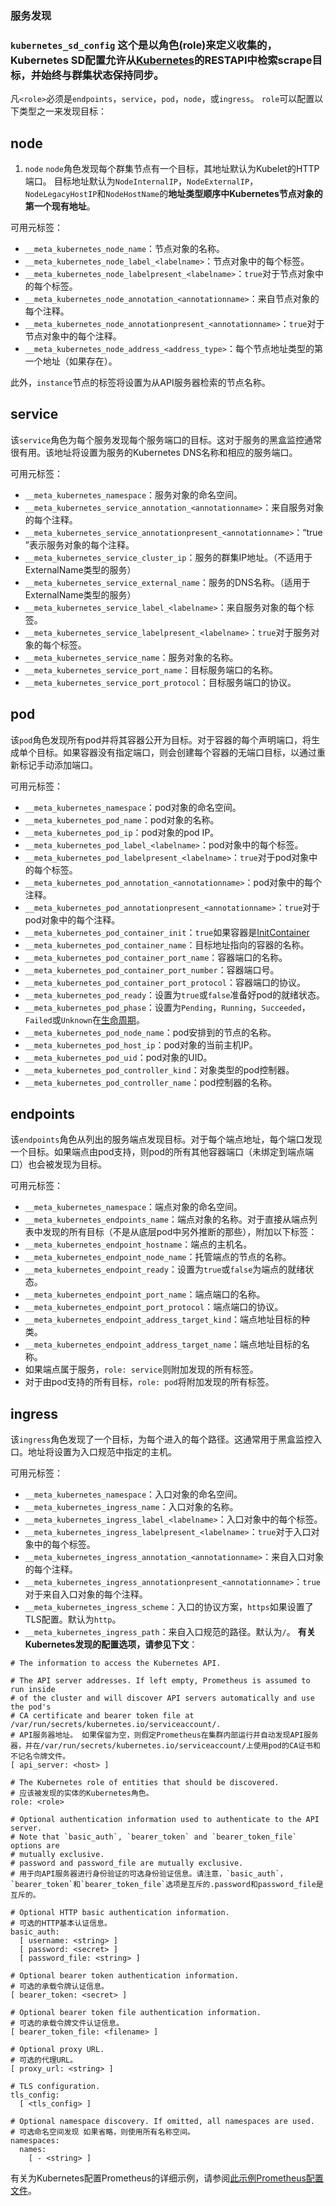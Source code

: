 ### **服务发现**
### `kubernetes_sd_config` 这个是以角色(role)来定义收集的，Kubernetes SD配置允许从[Kubernetes](https://kubernetes.io/)的RESTAPI中检索scrape目标，并始终与群集状态保持同步。
凡`<role>`必须是`endpoints`，`service`，`pod`，`node`，或`ingress`。
`role`可以配置以下类型之一来发现目标：
## **node**

1.  `node` `node`角色发现每个群集节点有一个目标，其地址默认为Kubelet的HTTP端口。 目标地址默认为`NodeInternalIP`，`NodeExternalIP`，`NodeLegacyHostIP`和`NodeHostName`的**地址类型顺序中Kubernetes节点对象的第一个现有地址**。

可用元标签：

*   `__meta_kubernetes_node_name`：节点对象的名称。
*   `__meta_kubernetes_node_label_<labelname>`：节点对象中的每个标签。
*   `__meta_kubernetes_node_labelpresent_<labelname>`：`true`对于节点对象中的每个标签。
*   `__meta_kubernetes_node_annotation_<annotationname>`：来自节点对象的每个注释。
*   `__meta_kubernetes_node_annotationpresent_<annotationname>`：`true`对于节点对象中的每个注释。
*   `__meta_kubernetes_node_address_<address_type>`：每个节点地址类型的第一个地址（如果存在）。

此外，`instance`节点的标签将设置为从API服务器检索的节点名称。
##  **service**

该`service`角色为每个服务发现每个服务端口的目标。这对于服务的黑盒监控通常很有用。该地址将设置为服务的Kubernetes DNS名称和相应的服务端口。

可用元标签：

*   `__meta_kubernetes_namespace`：服务对象的命名空间。
*   `__meta_kubernetes_service_annotation_<annotationname>`：来自服务对象的每个注释。
*   `__meta_kubernetes_service_annotationpresent_<annotationname>`：“true”表示服务对象的每个注释。
*   `__meta_kubernetes_service_cluster_ip`：服务的群集IP地址。（不适用于ExternalName类型的服务）
*   `__meta_kubernetes_service_external_name`：服务的DNS名称。（适用于ExternalName类型的服务）
*   `__meta_kubernetes_service_label_<labelname>`：来自服务对象的每个标签。
*   `__meta_kubernetes_service_labelpresent_<labelname>`：`true`对于服务对象的每个标签。
*   `__meta_kubernetes_service_name`：服务对象的名称。
*   `__meta_kubernetes_service_port_name`：目标服务端口的名称。
*   `__meta_kubernetes_service_port_protocol`：目标服务端口的协议。
##  **pod**

该`pod`角色发现所有pod并将其容器公开为目标。对于容器的每个声明端口，将生成单个目标。如果容器没有指定端口，则会创建每个容器的无端口目标，以通过重新标记手动添加端口。

可用元标签：

*   `__meta_kubernetes_namespace`：pod对象的命名空间。
*   `__meta_kubernetes_pod_name`：pod对象的名称。
*   `__meta_kubernetes_pod_ip`：pod对象的pod IP。
*   `__meta_kubernetes_pod_label_<labelname>`：pod对象中的每个标签。
*   `__meta_kubernetes_pod_labelpresent_<labelname>`：`true`对于pod对象中的每个标签。
*   `__meta_kubernetes_pod_annotation_<annotationname>`：pod对象中的每个注释。
*   `__meta_kubernetes_pod_annotationpresent_<annotationname>`：`true`对于pod对象中的每个注释。
*   `__meta_kubernetes_pod_container_init`：`true`如果容器是[InitContainer](https://kubernetes.io/docs/concepts/workloads/pods/init-containers/)
*   `__meta_kubernetes_pod_container_name`：目标地址指向的容器的名称。
*   `__meta_kubernetes_pod_container_port_name`：容器端口的名称。
*   `__meta_kubernetes_pod_container_port_number`：容器端口号。
*   `__meta_kubernetes_pod_container_port_protocol`：容器端口的协议。
*   `__meta_kubernetes_pod_ready`：设置为`true`或`false`准备好pod的就绪状态。
*   `__meta_kubernetes_pod_phase`：设置为`Pending`，`Running`，`Succeeded`，`Failed`或`Unknown`在[生命周期](https://kubernetes.io/docs/concepts/workloads/pods/pod-lifecycle/#pod-phase)。
*   `__meta_kubernetes_pod_node_name`：pod安排到的节点的名称。
*   `__meta_kubernetes_pod_host_ip`：pod对象的当前主机IP。
*   `__meta_kubernetes_pod_uid`：pod对象的UID。
*   `__meta_kubernetes_pod_controller_kind`：对象类型的pod控制器。
*   `__meta_kubernetes_pod_controller_name`：pod控制器的名称。
## **endpoints**

该`endpoints`角色从列出的服务端点发现目标。对于每个端点地址，每个端口发现一个目标。如果端点由pod支持，则pod的所有其他容器端口（未绑定到端点端口）也会被发现为目标。

可用元标签：

*   `__meta_kubernetes_namespace`：端点对象的命名空间。
*   `__meta_kubernetes_endpoints_name`：端点对象的名称。对于直接从端点列表中发现的所有目标（不是从底层pod中另外推断的那些），附加以下标签：
*   `__meta_kubernetes_endpoint_hostname`：端点的主机名。
   *   `__meta_kubernetes_endpoint_node_name`：托管端点的节点的名称。
   *   `__meta_kubernetes_endpoint_ready`：设置为`true`或`false`为端点的就绪状态。
   *   `__meta_kubernetes_endpoint_port_name`：端点端口的名称。
   *   `__meta_kubernetes_endpoint_port_protocol`：端点端口的协议。
   *   `__meta_kubernetes_endpoint_address_target_kind`：端点地址目标的种类。
   *   `__meta_kubernetes_endpoint_address_target_name`：端点地址目标的名称。
*   如果端点属于服务，`role: service`则附加发现的所有标签。
*   对于由pod支持的所有目标，`role: pod`将附加发现的所有标签。

## **ingress**

该`ingress`角色发现了一个目标，为每个进入的每个路径。这通常用于黑盒监控入口。地址将设置为入口规范中指定的主机。

可用元标签：

*   `__meta_kubernetes_namespace`：入口对象的命名空间。
*   `__meta_kubernetes_ingress_name`：入口对象的名称。
*   `__meta_kubernetes_ingress_label_<labelname>`：入口对象中的每个标签。
*   `__meta_kubernetes_ingress_labelpresent_<labelname>`：`true`对于入口对象中的每个标签。
*   `__meta_kubernetes_ingress_annotation_<annotationname>`：来自入口对象的每个注释。
*   `__meta_kubernetes_ingress_annotationpresent_<annotationname>`：`true`对于来自入口对象的每个注释。
*   `__meta_kubernetes_ingress_scheme`：入口的协议方案，`https`如果设置了TLS配置。默认为`http`。
*   `__meta_kubernetes_ingress_path`：来自入口规范的路径。默认为`/`。
**有关Kubernetes发现的配置选项，请参见下文**：
```
# The information to access the Kubernetes API.

# The API server addresses. If left empty, Prometheus is assumed to run inside
# of the cluster and will discover API servers automatically and use the pod's
# CA certificate and bearer token file at /var/run/secrets/kubernetes.io/serviceaccount/.
# API服务器地址。 如果保留为空，则假定Prometheus在集群内部运行并自动发现API服务器，并在/var/run/secrets/kubernetes.io/serviceaccount/上使用pod的CA证书和不记名令牌文件。
[ api_server: <host> ]

# The Kubernetes role of entities that should be discovered.
# 应该被发现的实体的Kubernetes角色。
role: <role>

# Optional authentication information used to authenticate to the API server.
# Note that `basic_auth`, `bearer_token` and `bearer_token_file` options are
# mutually exclusive.
# password and password_file are mutually exclusive.
# 用于向API服务器进行身份验证的可选身份验证信息。请注意，`basic_auth`，`bearer_token`和`bearer_token_file`选项是互斥的.password和password_file是互斥的。

# Optional HTTP basic authentication information.
# 可选的HTTP基本认证信息。
basic_auth:
  [ username: <string> ]
  [ password: <secret> ]
  [ password_file: <string> ]

# Optional bearer token authentication information.
# 可选的承载令牌认证信息。
[ bearer_token: <secret> ]

# Optional bearer token file authentication information.
# 可选的承载令牌文件认证信息。
[ bearer_token_file: <filename> ]

# Optional proxy URL.
# 可选的代理URL。
[ proxy_url: <string> ]

# TLS configuration.
tls_config:
  [ <tls_config> ]

# Optional namespace discovery. If omitted, all namespaces are used.
# 可选命名空间发现 如果省略，则使用所有名称空间。
namespaces:
  names:
    [ - <string> ]
```

有关为Kubernetes配置Prometheus的详细示例，请参阅[此示例Prometheus配置文件](https://github.com/prometheus/prometheus/blob/release-2.12/documentation/examples/prometheus-kubernetes.yml)。